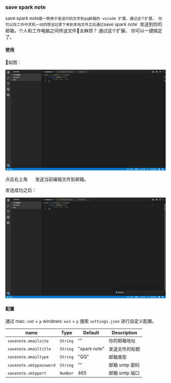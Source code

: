 ### save spark note

save spark note` 是一款用于发送代码文件到qq邮箱的 vscode 扩展，通过这个扩展， 你可以将工作中灵机一动的想法记录下来到本地文件之后通过 `save spark note` 发送到你的邮箱，个人和工作电脑之间传送文件太麻烦？ 通过这个扩展， 你可以一键搞定了。

#### 使用

如图：

![display](static/display.png)

点击右上角 ![send](icon/darkSend.png) 发送当前编辑文件到邮箱。

发送成功之后：

![send](static/send.png)

#### 配置
通过 mac: `cmd` + `p`  windows: `win` + `p`  搜索  `settings.json` 进行自定义配置。

| name                    | Type     | Default      | Description    |
| ----------------------- | -------- | ------------ | -------------- |
| `savenote.emailsite`    | `String` | ""           | 你的邮箱地址   |
| `savenote.emailtitle`   | `String` | "spark note" | 发送文件的标题 |
| `savenote.emailtype`    | `String` | "QQ"         | 邮箱类型       |
| `savenote.smtppassword` | `String` | ""           | 邮箱 smtp 密码 |
| `savenote.smtpport`     | `Number` | 465          | 邮箱 smtp 端口 |


